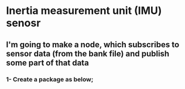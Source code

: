 # Inertia measurement unit (IMU) senosr
## I'm going to make a node, which subscribes to sensor data (from the bank file) and publish some part of that data

### 1- Create  a package as below;

